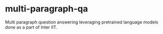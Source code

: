 # multi-paragraph-qa
Multi paragraph question answering leveraging pretrained language models done as a part of Inter IIT. 
